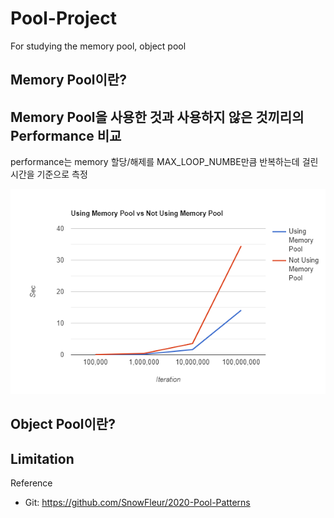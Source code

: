 # Pool-Project
For studying the memory pool, object pool


Memory Pool이란?
----------------


Memory Pool을 사용한 것과 사용하지 않은 것끼리의 Performance 비교
--------------------------------------------------------
performance는 memory 할당/해제를 MAX_LOOP_NUMBE만큼 반복하는데 걸린 시간을 기준으로 측정

![line-graph.png](./Img/line-graph.png)



Object Pool이란?
----------------

Limitation
-------------






Reference
* Git: https://github.com/SnowFleur/2020-Pool-Patterns
